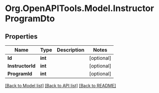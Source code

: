 # Org.OpenAPITools.Model.InstructorProgramDto

## Properties

Name | Type | Description | Notes
------------ | ------------- | ------------- | -------------
**Id** | **int** |  | [optional] 
**InstructorId** | **int** |  | [optional] 
**ProgramId** | **int** |  | [optional] 

[[Back to Model list]](../../README.md#documentation-for-models) [[Back to API list]](../../README.md#documentation-for-api-endpoints) [[Back to README]](../../README.md)

